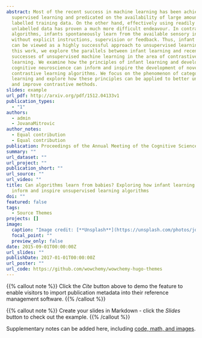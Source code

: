 ```yaml
---
abstract: Most of the recent success in machine learning has been achieved in
  supervised learning and predicated on the availability of large amounts of
  labelled training data. On the other hand, effectively using readily available
  unlabelled data has proven a much more difficult endeavour. In contrast to
  algorithms, infants spontaneously learn from the available sensory information
  without explicit instructions, supervision or feedback. Thus, infant learning
  can be viewed as a highly successful approach to unsupervised learning.  In
  this work, we explore the parallels between infant learning and recent
  successes of unsupervised machine learning in the area of contrastive
  learning. We examine how the principles of infant learning and developmental
  cognitive neuroscience can inform and inspire the development of novel
  contrastive learning algorithms. We focus on the phenomenon of category
  learning and explore how these principles can be applied to better understand
  and improve contrastive methods.
slides: example
url_pdf: http://arxiv.org/pdf/1512.04133v1
publication_types:
  - "1"
authors:
  - admin
  - JovanaMitrovic
author_notes:
  - Equal contribution
  - Equal contribution
publication: Proceedings of the Annual Meeting of the Cognitive Science Society
summary: ""
url_dataset: ""
url_project: ""
publication_short: ""
url_source: ""
url_video: ""
title: Can algorithms learn from babies? Exploring how infant learning can
  inform and inspire unsupervised learning algorithms
doi: ""
featured: false
tags:
  - Source Themes
projects: []
image:
  caption: "Image credit: [**Unsplash**](https://unsplash.com/photos/jdD8gXaTZsc)"
  focal_point: ""
  preview_only: false
date: 2015-09-01T00:00:00Z
url_slides: ""
publishDate: 2017-01-01T00:00:00Z
url_poster: ""
url_code: https://github.com/wowchemy/wowchemy-hugo-themes
---
```


{{% callout note %}}
Click the *Cite* button above to demo the feature to enable visitors to import publication metadata into their reference management software.
{{% /callout %}}

{{% callout note %}}
Create your slides in Markdown - click the *Slides* button to check out the example.
{{% /callout %}}

Supplementary notes can be added here, including [code, math, and images](https://wowchemy.com/docs/writing-markdown-latex/).
